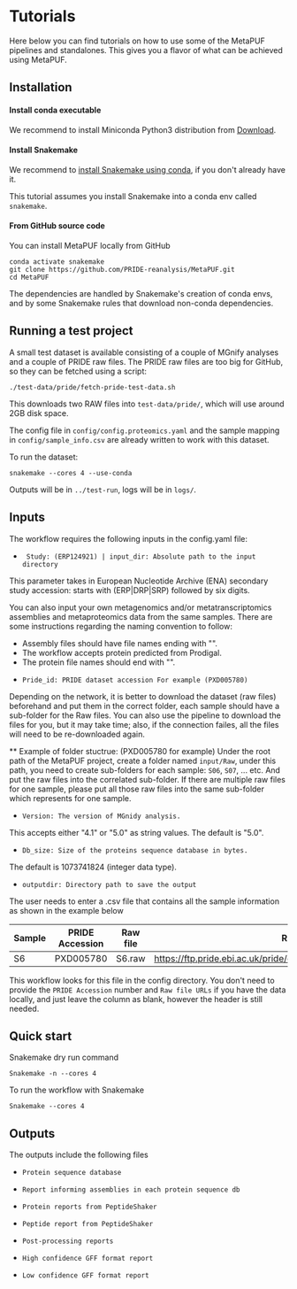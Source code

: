 # Tutorials

Here below you can find tutorials on how to use some of the MetaPUF pipelines and standalones. This gives you a flavor of what can be achieved using MetaPUF.

## Installation

#### Install conda executable

We recommend to install Miniconda Python3 distribution from [Download](https://conda.io/en/latest/miniconda.html).

#### Install Snakemake

We recommend to [install Snakemake using conda](https://snakemake.readthedocs.io/en/stable/getting_started/installation.html), if you don't already have it.

This tutorial assumes you install Snakemake into a conda env called `snakemake`.

#### From GitHub source code

You can install MetaPUF locally from GitHub

```shell
conda activate snakemake
git clone https://github.com/PRIDE-reanalysis/MetaPUF.git
cd MetaPUF
```

The dependencies are handled by Snakemake's creation of conda envs, and by some Snakemake rules that download non-conda dependencies.

## Running a test project

A small test dataset is available consisting of a couple of MGnify analyses and a couple of PRIDE raw files.
The PRIDE raw files are too big for GitHub, so they can be fetched using a script:
```shell
./test-data/pride/fetch-pride-test-data.sh
```
This downloads two RAW files into `test-data/pride/`, which will use around 2GB disk space.

The config file in `config/config.proteomics.yaml` and the sample mapping in `config/sample_info.csv` are already written to work with this dataset.

To run the dataset:

```shell
snakemake --cores 4 --use-conda
```
Outputs will be in `../test-run`, logs will be in `logs/`.

## Inputs

The workflow requires the following inputs in the config.yaml file:

* ` Study: (ERP124921) | input_dir: Absolute path to the input directory`

This parameter takes in European Nucleotide Archive (ENA) secondary study accession: starts with (ERP|DRP|SRP) followed by six digits.

You can also input your own metagenomics and/or metatranscriptomics assemblies and metaproteomics data from the same samples. There are some instructions regarding the naming convention to follow:

- Assembly files should have file names ending with "".
- The workflow accepts protein predicted from Prodigal.
- The protein file names should end with "".

* `Pride_id: PRIDE dataset accession For example (PXD005780)`

Depending on the network, it is better to download the dataset (raw files) beforehand and put them in the correct folder, each sample should have a sub-folder for the Raw files. You can also use the pipeline to download the files for you, but it may take time; also, if the connection failes, all the files will need to be re-downloaded again.

** Example of folder stuctrue: (PXD005780 for example)
Under the root path of the MetaPUF project, create a folder named `input/Raw`, under this path, you need to create sub-folders for each sample: `S06`, `S07`, ... etc. And put the raw files into the correlated sub-folder. If there are multiple raw files for one sample, please put all those raw files into the same sub-folder which represents for one sample.

* `Version: The version of MGnidy analysis.`

This accepts either "4.1" or "5.0" as string values. The default is "5.0".
* `Db_size: Size of the proteins sequence database in bytes.`

The default is 1073741824 (integer data type).
* `outputdir: Directory path to save the output`

The user needs to enter a .csv file that contains all the sample information as shown in the example below

Sample  | PRIDE Accession  | Raw file  | Raw file URLs  | Sample Accession  | Assembly
--|---|---|---|---|--
 S6 |  PXD005780 | S6.raw | https://ftp.pride.ebi.ac.uk/pride/data/archive/2017/07/PXD005780/S6.raw  | ERS1509315  |  ERZ1669330

This workflow looks for this file in the config directory. You don't need to provide the `PRIDE Accession` number and `Raw file URLs` if you have the data locally, and just leave the column as blank, however the header is still needed.

## **Quick start**

Snakemake dry run command

```
Snakemake -n --cores 4
```

To run the workflow with Snakemake

```
Snakemake --cores 4
```

## **Outputs**

The outputs include the following files
* `Protein sequence database`

* `Report informing assemblies in each protein sequence db`

* `Protein reports from PeptideShaker`

* `Peptide report from PeptideShaker`

* `Post-processing reports`

* `High confidence GFF format report`
* `Low confidence GFF format report`
